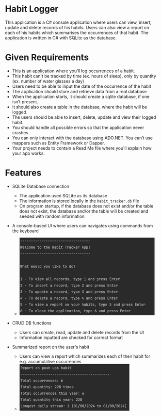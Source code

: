 # Habit Logger

This application is a C# console application where users can view, insert,
update and delete records of his habits. Users can also view a report on each
of his habits which summarises the occurrences of that habit. The application 
is written in C# with SQLite as the database.

# Given Requirements
 - This is an application where you’ll log occurrences of a habit.
 - This habit can't be tracked by time (ex. hours of sleep), only by quantity (ex. number of water glasses a day)
 - Users need to be able to input the date of the occurrence of the habit
 - The application should store and retrieve data from a real database
 - When the application starts, it should create a sqlite database, if one isn’t present.
 - It should also create a table in the database, where the habit will be logged.
 - The users should be able to insert, delete, update and view their logged habit. 
 - You should handle all possible errors so that the application never crashes. 
 - You can only interact with the database using ADO.NET. You can’t use mappers such as Entity Framework or Dapper.
 - Your project needs to contain a Read Me file where you'll explain how your app works.

# Features

* SQLite Database connection
  - The application used SQLite as its database
  - The information is stored locally in the `habit_tracker.db` file
  - On program startup, if the database does not exist and/or the table does not exist, 
  the database and/or the table will be created and seeded with random information 

* A console-based UI where users can navigates using commands from the keyboard
  - ![image](habit_logger_ui.png)

* CRUD DB functions
  * Users can create, read, update and delete records from the UI
  * Information inputted are checked for correct format

* Summarized report on the user's habit
  * Users can view a report which summarizes each of their habit
  for e.g. accumulative occurrences
  * ![image](habit_report.png)